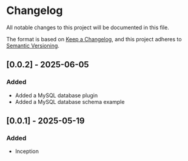 # Changelog

All notable changes to this project will be documented in this file.

The format is based on [Keep a Changelog](https://keepachangelog.com/en/1.1.0/),
and this project adheres to [Semantic Versioning](https://semver.org/spec/v2.0.0.html).


## [0.0.2] - 2025-06-05

### Added

- Added a MySQL database plugin
- Added a MySQL database schema example


## [0.0.1] - 2025-05-19

### Added

- Inception
